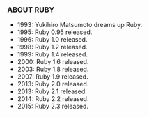 ### ABOUT RUBY
- 1993: Yukihiro Matsumoto dreams up Ruby.
- 1995: Ruby 0.95 released.
- 1996: Ruby 1.0 released.
- 1998: Ruby 1.2 released.
- 1999: Ruby 1.4 released.
- 2000: Ruby 1.6 released.
- 2003: Ruby 1.8 released.
- 2007: Ruby 1.9 released.
- 2013: Ruby 2.0 released.
- 2013: Ruby 2.1 released.
- 2014: Ruby 2.2 released.
- 2015: Ruby 2.3 released.